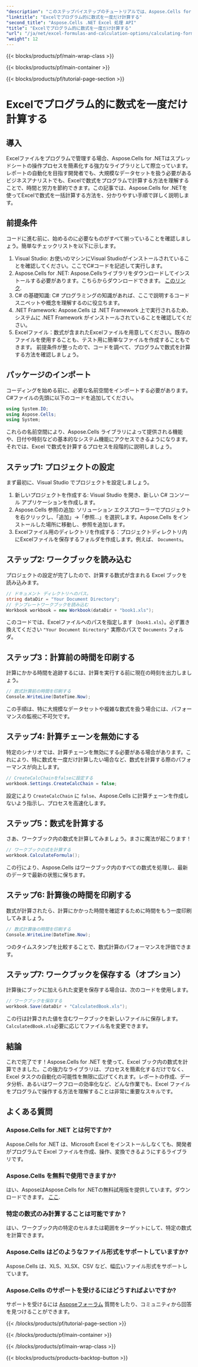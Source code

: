 ```yaml
---
"description": "このステップバイステップのチュートリアルでは、Aspose.Cells for .NET を使用して Excel の数式をプログラムで計算する方法を学びます。Excel の自動化スキルを向上させましょう。"
"linktitle": "Excelでプログラム的に数式を一度だけ計算する"
"second_title": "Aspose.Cells .NET Excel 処理 API"
"title": "Excelでプログラム的に数式を一度だけ計算する"
"url": "/ja/net/excel-formulas-and-calculation-options/calculating-formulas-once/"
"weight": 12
---
```


{{< blocks/products/pf/main-wrap-class >}}

{{< blocks/products/pf/main-container >}}

{{< blocks/products/pf/tutorial-page-section >}}

# Excelでプログラム的に数式を一度だけ計算する

## 導入
Excelファイルをプログラムで管理する場合、Aspose.Cells for .NETはスプレッドシートの操作プロセスを簡素化する強力なライブラリとして際立っています。レポートの自動化を目指す開発者でも、大規模なデータセットを扱う必要があるビジネスアナリストでも、Excelで数式をプログラムで計算する方法を理解することで、時間と労力を節約できます。この記事では、Aspose.Cells for .NETを使ってExcelで数式を一括計算する方法を、分かりやすい手順で詳しく説明します。
## 前提条件
コードに進む前に、始めるのに必要なものがすべて揃っていることを確認しましょう。簡単なチェックリストを以下に示します。
1. Visual Studio: お使いのマシンにVisual Studioがインストールされていることを確認してください。ここでC#コードを記述して実行します。
2. Aspose.Cells for .NET: Aspose.Cellsライブラリをダウンロードしてインストールする必要があります。こちらからダウンロードできます。 [このリンク](https://releases。aspose.com/cells/net/). 
3. C# の基礎知識: C# プログラミングの知識があれば、ここで説明するコード スニペットや概念を理解するのに役立ちます。
4. .NET Framework: Aspose.Cells は .NET Framework 上で実行されるため、システムに .NET Framework がインストールされていることを確認してください。
5. Excelファイル：数式が含まれたExcelファイルを用意してください。既存のファイルを使用することも、テスト用に簡単なファイルを作成することもできます。
前提条件が整ったので、コードを調べて、プログラムで数式を計算する方法を確認しましょう。
## パッケージのインポート
コーディングを始める前に、必要な名前空間をインポートする必要があります。C#ファイルの先頭に以下のコードを追加してください。
```csharp
using System.IO;
using Aspose.Cells;
using System;
```
これらの名前空間により、Aspose.Cells ライブラリによって提供される機能や、日付や時刻などの基本的なシステム機能にアクセスできるようになります。
それでは、Excel で数式を計算するプロセスを段階的に説明しましょう。
## ステップ1: プロジェクトの設定
まず最初に、Visual Studio でプロジェクトを設定しましょう。
1. 新しいプロジェクトを作成する: Visual Studio を開き、新しい C# コンソール アプリケーションを作成します。
2. Aspose.Cells 参照の追加: ソリューション エクスプローラーでプロジェクトを右クリックし、「追加」→「参照…」を選択します。Aspose.Cells をインストールした場所に移動し、参照を追加します。
3. Excelファイル用のディレクトリを作成する：プロジェクトディレクトリ内にExcelファイルを保存するフォルダを作成します。例えば、 `Documents`。
## ステップ2: ワークブックを読み込む
プロジェクトの設定が完了したので、計算する数式が含まれる Excel ブックを読み込みます。
```csharp
// ドキュメント ディレクトリへのパス。
string dataDir = "Your Document Directory";
// テンプレートワークブックを読み込む
Workbook workbook = new Workbook(dataDir + "book1.xls");
```
このコードでは、Excelファイルへのパスを指定します（`book1.xls`）。必ず置き換えてください `"Your Document Directory"` 実際のパスで `Documents` フォルダ。
## ステップ3：計算前の時間を印刷する
計算にかかる時間を追跡するには、計算を実行する前に現在の時刻を出力しましょう。
```csharp
// 数式計算前の時間を印刷する
Console.WriteLine(DateTime.Now);
```
この手順は、特に大規模なデータセットや複雑な数式を扱う場合には、パフォーマンスの監視に不可欠です。
## ステップ4: 計算チェーンを無効にする
特定のシナリオでは、計算チェーンを無効にする必要がある場合があります。これにより、特に数式を一度だけ計算したい場合など、数式を計算する際のパフォーマンスが向上します。
```csharp
// CreateCalcChainをfalseに設定する
workbook.Settings.CreateCalcChain = false;
```
設定により `CreateCalcChain` に `false`、Aspose.Cells に計算チェーンを作成しないよう指示し、プロセスを高速化します。
## ステップ5：数式を計算する
さあ、ワークブック内の数式を計算してみましょう。まさに魔法が起こります！
```csharp
// ワークブックの式を計算する
workbook.CalculateFormula();
```
この行により、Aspose.Cells はワークブック内のすべての数式を処理し、最新のデータで最新の状態に保ちます。
## ステップ6: 計算後の時間を印刷する
数式が計算されたら、計算にかかった時間を確認するために時間をもう一度印刷してみましょう。
```csharp
// 数式計算後の時間を印刷する
Console.WriteLine(DateTime.Now);
```
つのタイムスタンプを比較することで、数式計算のパフォーマンスを評価できます。
## ステップ7: ワークブックを保存する（オプション）
計算後にブックに加えられた変更を保存する場合は、次のコードを使用します。
```csharp
// ワークブックを保存する
workbook.Save(dataDir + "CalculatedBook.xls");
```
この行は計算された値を含むワークブックを新しいファイルに保存します。 `CalculatedBook.xls`必要に応じてファイル名を変更できます。

## 結論
これで完了です！Aspose.Cells for .NET を使って、Excel ブック内の数式を計算できました。この強力なライブラリは、プロセスを簡素化するだけでなく、Excel タスクの自動化の可能性を無限に広げてくれます。レポートの作成、データ分析、あるいはワークフローの効率化など、どんな作業でも、Excel ファイルをプログラムで操作する方法を理解することは非常に重要なスキルです。
## よくある質問
### Aspose.Cells for .NET とは何ですか?
Aspose.Cells for .NET は、Microsoft Excel をインストールしなくても、開発者がプログラムで Excel ファイルを作成、操作、変換できるようにするライブラリです。
### Aspose.Cells を無料で使用できますか?
はい、AsposeはAspose.Cells for .NETの無料試用版を提供しています。ダウンロードできます。 [ここ](https://releases。aspose.com/).
### 特定の数式のみ計算することは可能ですか？
はい、ワークブック内の特定のセルまたは範囲をターゲットにして、特定の数式を計算できます。
### Aspose.Cells はどのようなファイル形式をサポートしていますか?
Aspose.Cells は、XLS、XLSX、CSV など、幅広いファイル形式をサポートしています。
### Aspose.Cells のサポートを受けるにはどうすればよいですか?
サポートを受けるには [Asposeフォーラム](https://forum.aspose.com/c/cells/9) 質問をしたり、コミュニティから回答を見つけることができます。

{{< /blocks/products/pf/tutorial-page-section >}}

{{< /blocks/products/pf/main-container >}}

{{< /blocks/products/pf/main-wrap-class >}}

{{< blocks/products/products-backtop-button >}}